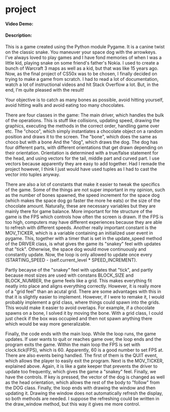 # project
#### Video Demo: <URL HERE>
#### Description:
This is a game created using the Python module Pygame. It is a canine twist on the classic snake. You maneuver your space dog with the arrowkeys. I've always loved to play games and I have fond memories of when I was a little kid, playing snake on some friend's father's Nokia. I used to create a bunch of Warcraft 3 maps as well as a kid, but that was like 15 years ago. Now, as the final project of CS50x was to be chosen, I finally decided on trying to make a game from scratch. I had to read a lot of documentation, watch a lot of instructional videos and hit Stack Overflow a lot. But, in the end, I'm quite pleased with the result!
  
Your objective is to catch as many bones as possible, avoid hitting yourself, avoid hitting walls and avoid eating too many chocolates.

There are four classes in the game: 
  The main driver, which handles the bulk of the operations. This is stuff like collisions, updating speed, drawing the graphics, executing the methods in the correct order, handling game over etc. 
  The "choco", which simply instantiates a chocolate object on a random position and draws it to the screen.
  The "bone", which does the same as choco but with a bone
  And the "dog", which draws the dog. The dog has four different parts, with different orientations that get drawn depending on their orientation. Orientation is determined with a true/false statement for the head, and using vectors for the tail, middle part and curved part. I use vectors because apparently they are easy to add together. Had I remade the project however, I think I just would have used tuples as I had to cast the vector into tuples anyway. 
  
There are also a lot of constants that make it easier to tweak the specifics of the game. Some of the things are not super important in my opinion, such as the number of bones spawned, the speed increment for the space dog (which makes the space dog go faster the more he eats) or the size of the chocolate amount. Naturally, these are necessary variables but they are mainly there for game balance. More important for hte structure of the game is the FPS which controls how often the screen is drawn. If the FPS is too high, computers may have different experiences because they are able to refresh with different speeds. Another really important constant is the MOV_TICKER, which is a variable containing an initialized user event in pygame. This, together with a timer that is set in the update_speed method of the DRIVER class, is what gives the game its "snakey" feel with updates that "tick". Otherwise, the space dog would move continuously and constantly update. Now, the loop is only allowed to update once every (STARTING_SPEED - (self.current_level * SPEED_INCREMENT).
  
Partly becayse of the "snakey" feel with updates that "tick", and partly because most sizes are used with constans BLOCK_SIZE and BLOCK_NUMBER, the game feels like a grid. This makes everything fit neatly into place and aligns everything correctly. However, it is really more of a "grid feel" than an acutal grid. There are some advantages with this in that it is slightly easier to implement. However, if I were to remake it, I would probably implement a grid class, where things could spawn into the grids. This would make it easier to avoid overlaps. For example, if a chocolate spawns on a bone, I solved it by moving the bone. With a grid class, I could just check if the box was occupied and then not spawn anything there which would be way more generalizable. 
  
Finally, the code ends with the main loop. While the loop runs, the game updates. If user wants to quit or reaches game over, the loop ends and the program exits the game. Within the main loop the FPS is set with clock.tick(FPS), which is 60. Apparently, 60 is a good number to set FPS at. There are also events being handled. The first of them is the QUIT event, which allows the player to easily exit the program. Next is the MOV_TICKER, explained above. Again, it is like a gate keeper that prevents the driver to update too frequently, which gives the game a "snakey" feel. Finally, we have the controls. If key is pressed, the vector of the dog is changed as well as the head orientation, which allows the rest of the body to "follow" from the DOG class. Finally, the loop ends with drawing the window and then updating it. Drawing the window does not automatically refresh the display, so both methods are needed. I suppose the refreshing could be written in the draw_window method, but this way it gives me more control.

